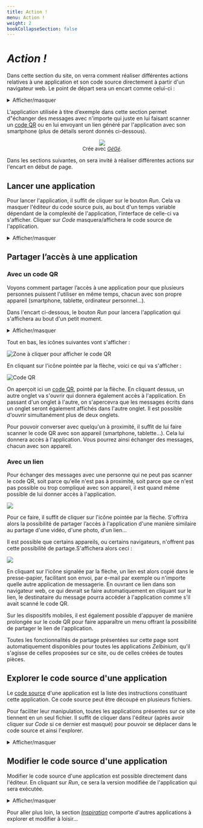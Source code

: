 ```yaml
---
title: Action !
menu: Action !
weight: 2
bookCollapseSection: false
---
```


# *Action !*

Dans cette section du site, on verra comment réaliser différentes actions relatives à une application et son code source directement à partir d'un navigateur web. Le point de départ sera un encart comme celui-ci :

<details>
  <summary style="cursor; pointer; outline-style: none;">Afficher/masquer</summary>
  <iframe allow="web-share" style="width: 100%; height: 80vh;" src="https://faas.q37.info/brython?demo=Messages">
  </iframe>
</details>

L'application utilisée à titre d’exemple dans cette section permet d"échanger des messages avec n'importe qui juste en lui faisant scanner un [code QR](https://fr.wikipedia.org/wiki/Code_QR) ou en lui envoyant un lien généré par l'application avec son smartphone (plus de détails seront donnés ci-dessous).

<div style="width: 100%; text-align: center">
  <img style="margin: auto;" src="./Action.png"></img>
  <div style="font-size: small;">
    <span>Crée avec </span>
    <a href="https://framalab.org/gknd-creator/" target="_blank">
      <em>GéGé</em></a><span>.</span>
  </div>
</div>


Dans les sections suivantes, on sera invité à réaliser différentes actions sur l'encart en début de page. 

## Lancer une application

Pour lancer l'application, il suffit de cliquer sur le bouton *Run*. Cela va masquer l'éditeur du code source puis, au bout d'un temps variable dépendant de la complexité de l'application, l'interface de celle-ci va s'afficher. Cliquer sur *Code* masquera/affichera le code source de l'application.

<details>
  <summary style="cursor; pointer; outline-style: none;">Afficher/masquer</summary>
  <iframe allow="web-share" style="width: 100%; height: 80vh;" src="https://faas.q37.info/brython?demo=Messages">
  </iframe>
</details>

## Partager l’accès à une application

### Avec un code QR

Voyons comment partager l’accès à une application pour que plusieurs personnes puissent l'utiliser en même temps, chacun avec son propre appareil (smartphone, tablette, ordinateur personnel…).

Dans l'encart ci-dessous, le bouton *Run* pour lancera l'application qui s'affichera au bout d'un petit moment.

<details>
  <summary style="cursor; pointer; outline-style: none;">Afficher/masquer</summary>
  <iframe allow="web-share" style="width: 100%; height: 80vh;" src="https://faas.q37.info/brython?demo=Messages">
  </iframe>
</details>

Tout en bas, les icônes suivantes vont s'afficher :

![Zone à cliquer pour afficher le code QR](./FooterQRCode.png)

En cliquant sur l'icône pointée par la flèche, voici ce qui va s'afficher :

![Code QR](./FooterQRCodeOpen.png)

On aperçoit ici un [code QR](https://fr.wikipedia.org/wiki/Code_QR), pointé par la flèche. En cliquant dessus, un autre onglet va s'ouvrir qui donnera également accès à l'application. En passant d'un onglet à l'autre, on s'apercevra que les messages écrits dans un onglet seront également affichés dans l'autre onglet. Il est possible d'ouvrir simultanément plus de deux onglets.

Pour pouvoir converser avec quelqu'un à proximité, il suffit de lui faire scanner le code QR avec son appareil (smartphone, tablette…). Cela lui donnera accès à l'application. Vous pourrez ainsi échanger des messages, chacun avec son appareil.

### Avec un lien

Pour échanger des messages avec une personne qui ne peut pas scanner le code QR, soit parce qu'elle n'est pas à proximité, soit parce que ce n'est pas possible ou trop compliqué avec son appareil, il est quand même possible de lui donner accès à l'application.

![](./FooterShare.png)

Pour ce faire, il suffit de cliquer sur l'icône pointée par la flèche. S'offrira alors la possibilité de partager l’accès à l'application d'une manière similaire au partage d'une vidéo, d'une photo, d'un lien…

Il est possible que certains appareils, ou certains navigateurs, n'offrent pas cette possibilité de partage.S'affichera alors ceci : 

![](./FooterCopy.png)

En cliquant sur l'icône signalée par la flèche, un lien est alors copié dans le presse-papier, facilitant son envoi, par e-mail par exemple ou n'importe quelle autre application de messagerie. En ouvrant ce lien dans son navigateur web, ce qui devrait se faire automatiquement en cliquant sur le lien, le destinataire du message pourra accéder à l'application comme s'il avait scanné le code QR.

Sur les dispositifs mobiles, il est également possible d'appuyer de manière prolongée sur le code QR pour faire apparaître un menu offrant la possibilité de partager le lien de l'application.

Toutes les fonctionnalités de partage présentées sur cette page sont automatiquement disponibles pour toutes les applications *Zelbinium*, qu'il s'agisse de celles proposées sur ce site, ou de celles créées de toutes pièces.

## Explorer le code source d'une application

Le [code source](https://fr.wikipedia.org/wiki/Code_source) d'une application est la liste des instructions constituant cette application. Ce code source peut être découpé en plusieurs fichiers.

Pour faciliter leur manipulation, toutes les applications présentes sur ce site tiennent en un seul fichier. Il suffit de cliquer dans l'éditeur (après avoir cliquer sur *Code* si ce dernier est masqué) pour pouvoir se déplacer dans le code source et ainsi l'explorer.

<details>
  <summary style="cursor; pointer; outline-style: none;">Afficher/masquer</summary>
  <iframe allow="web-share" style="width: 100%; height: 80vh;" src="https://faas.q37.info/brython?demo=Messages">
  </iframe>
</details> 


## Modifier le code source d'une application

Modifier le code source d'une application est possible directement dans l'éditeur. En cliquant sur *Run*, ce sera la version modifiée de l'application qui sera exécutée.

<details>
  <summary style="cursor; pointer; outline-style: none;">Afficher/masquer</summary>
  <iframe allow="web-share" style="width: 100%; height: 80vh;" src="https://faas.q37.info/brython?demo=Messages">
  </iframe>
</details> 

<!--
## Créer sa propre application
-->

Pour aller plus loin, la section [*Inspiration*](../inspiration/) comporte d'autres applications à explorer et modifier à loisir…

<!-- Helpers -->


<link rel="stylesheet" type="text/css" href="/action.css"/>
<script src="/action.js"></script>

<script>
  actionMain();
</script>

